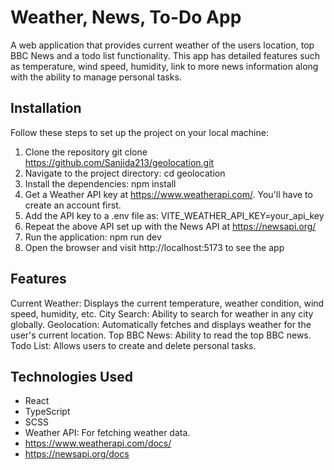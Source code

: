 # Weather, News, To-Do App

A web application that provides current weather of the users location, top BBC News and a todo list functionality. This app has detailed features such as temperature, wind speed, humidity, link to more news information along with the ability to manage personal tasks.

## **Installation**
Follow these steps to set up the project on your local machine:

1. Clone the repository git clone https://github.com/Sanjida213/geolocation.git 
2. Navigate to the project directory: cd geolocation
3. Install the dependencies: npm install
4. Get a Weather API key at https://www.weatherapi.com/. You'll have to create an account first.
5. Add the API key to a .env file as: VITE_WEATHER_API_KEY=your_api_key
6. Repeat the above API set up with the News API at https://newsapi.org/ 
7. Run the application: npm run dev
8. Open the browser and visit http://localhost:5173 to see the app

## **Features**
Current Weather: Displays the current temperature, weather condition, wind speed, humidity, etc.
City Search: Ability to search for weather in any city globally.
Geolocation: Automatically fetches and displays weather for the user's current location.
Top BBC News: Ability to read the top BBC news.
Todo List: Allows users to create and delete personal tasks.


## **Technologies Used**
- React
- TypeScript
- SCSS
- Weather API: For fetching weather data.
- https://www.weatherapi.com/docs/
- https://newsapi.org/docs